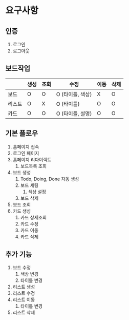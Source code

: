# 요구사항

## 인증

1. 로그인
2. 로그아웃

## 보드작업

|        | 생성 | 조회 | 수정             | 이동 | 삭제 |
| ------ | ---- | ---- | ---------------- | ---- | ---- |
| 보드   | O    | O    | O (타이틀, 색상) | X    | O    |
| 리스트 | O    | X    | O (타이틀)       | O    | O    |
| 카드   | O    | O    | O (타이틀, 설명) | O    | O    |

## 기본 플로우

1. 홈페이지 접속
2. 로그인 페이지
3. 홈페이지 리다이렉트
   1. 보드목록 조회
4. 보드 생성
   1. Todo, Doing, Done 자동 생성
   2. 보드 세팅
      1. 색상 설정
   3. 보드 삭제
5. 보드 조회
6. 카드 생성
   1. 카드 상세조회
   2. 카드 수정
   3. 카드 이동
   4. 카드 삭제

## 추가 기능

1. 보드 수정
   1. 색상 변경
   2. 타이틀 변경
2. 리스트 생성
3. 리스트 수정
4. 리스트 이동
   1. 타이틀 변경
5. 리스트 삭제